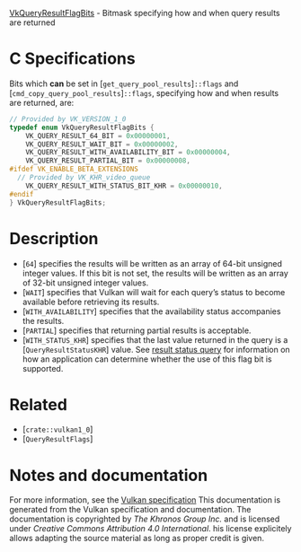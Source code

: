 [VkQueryResultFlagBits](https://www.khronos.org/registry/vulkan/specs/1.3-extensions/man/html/VkQueryResultFlagBits.html) - Bitmask specifying how and when query results are returned

# C Specifications
Bits which  **can**  be set in [`get_query_pool_results`]`::flags` and
[`cmd_copy_query_pool_results`]`::flags`, specifying how and when
results are returned, are:
```c
// Provided by VK_VERSION_1_0
typedef enum VkQueryResultFlagBits {
    VK_QUERY_RESULT_64_BIT = 0x00000001,
    VK_QUERY_RESULT_WAIT_BIT = 0x00000002,
    VK_QUERY_RESULT_WITH_AVAILABILITY_BIT = 0x00000004,
    VK_QUERY_RESULT_PARTIAL_BIT = 0x00000008,
#ifdef VK_ENABLE_BETA_EXTENSIONS
  // Provided by VK_KHR_video_queue
    VK_QUERY_RESULT_WITH_STATUS_BIT_KHR = 0x00000010,
#endif
} VkQueryResultFlagBits;
```

# Description
- [`64`] specifies the results will be written as an array of 64-bit unsigned integer values. If this bit is not set, the results will be written as an array of 32-bit unsigned integer values.
- [`WAIT`] specifies that Vulkan will wait for each query’s status to become available before retrieving its results.
- [`WITH_AVAILABILITY`] specifies that the availability status accompanies the results.
- [`PARTIAL`] specifies that returning partial results is acceptable.
- [`WITH_STATUS_KHR`] specifies that the last value returned in the query is a [`QueryResultStatusKHR`] value. See [result status query](https://www.khronos.org/registry/vulkan/specs/1.3-extensions/html/vkspec.html#queries-result-status-only) for information on how an application can determine whether the use of this flag bit is supported.

# Related
- [`crate::vulkan1_0`]
- [`QueryResultFlags`]

# Notes and documentation
For more information, see the [Vulkan specification](https://www.khronos.org/registry/vulkan/specs/1.3-extensions/html/vkspec.html)
This documentation is generated from the Vulkan specification and documentation.
The documentation is copyrighted by *The Khronos Group Inc.* and is licensed under *Creative Commons Attribution 4.0 International*.
his license explicitely allows adapting the source material as long as proper credit is given.
        